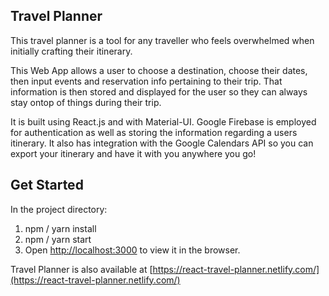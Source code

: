 ## Travel Planner
This travel planner is a tool for any traveller who feels overwhelmed when initially crafting their itinerary.

This Web App allows a user to choose a destination, choose their dates, then input events and reservation info pertaining to their trip. That information is then stored and displayed for the user so they can always stay ontop of things during their trip. 

It is built using React.js and with Material-UI. Google Firebase is employed for authentication as well as storing the information regarding a users itinerary. It also has integration with the Google Calendars API so you can export your itinerary and have it with you anywhere you go!

## Get Started
In the project directory:

1. npm / yarn install
2. npm / yarn start
3. Open [http://localhost:3000](http://localhost:3000) to view it in the browser.

Travel Planner is also available at [https://react-travel-planner.netlify.com/](https://react-travel-planner.netlify.com/) 
